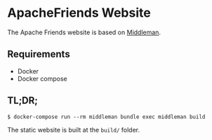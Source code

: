 # ApacheFriends Website

The Apache Friends website is based on [Middleman](https://middlemanapp.com/).

## Requirements

- Docker
- Docker compose

## TL;DR;

```console
$ docker-compose run --rm middleman bundle exec middleman build 
```

The static website is built at the `build/` folder.